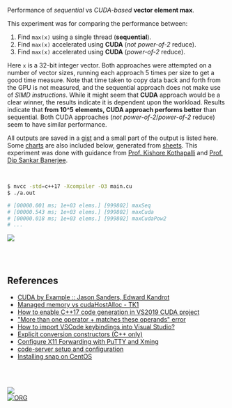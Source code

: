 Performance of *sequential* vs *CUDA-based* **vector element max**.

This experiment was for comparing the performance between:
1. Find `max(x)` using a single thread (**sequential**).
2. Find `max(x)` accelerated using **CUDA** (*not power-of-2* reduce).
3. Find `max(x)` accelerated using **CUDA** (*power-of-2* reduce).

Here `x` is a 32-bit integer vector. Both approaches were attempted on a number
of vector sizes, running each approach 5 times per size to get a good time
measure. Note that time taken to copy data back and forth from the GPU is not
measured, and the sequential approach does not make use of *SIMD instructions*.
While it might seem that **CUDA** approach would be a clear winner, the results
indicate it is dependent upon the workload. Results indicate that **from 10^5**
**elements, CUDA approach performs better** than sequential. Both CUDA approaches
(*not power-of-2*/*power-of-2* reduce) seem to have similar performance.

All outputs are saved in a [gist] and a small part of the output is listed here.
Some [charts] are also included below, generated from [sheets]. This experiment
was done with guidance from [Prof. Kishore Kothapalli] and
[Prof. Dip Sankar Banerjee].

<br>

```bash
$ nvcc -std=c++17 -Xcompiler -O3 main.cu
$ ./a.out

# [00000.001 ms; 1e+03 elems.] [999802] maxSeq
# [00000.543 ms; 1e+03 elems.] [999802] maxCuda
# [00000.018 ms; 1e+03 elems.] [999802] maxCudaPow2
# ...
```

[![](https://i.imgur.com/Xm9M2wx.png)][sheetp]

<br>
<br>


## References

- [CUDA by Example :: Jason Sanders, Edward Kandrot](https://gist.github.com/wolfram77/72c51e494eaaea1c21a9c4021ad0f320)
- [Managed memory vs cudaHostAlloc - TK1](https://forums.developer.nvidia.com/t/managed-memory-vs-cudahostalloc-tk1/34281)
- [How to enable C++17 code generation in VS2019 CUDA project](https://stackoverflow.com/a/63057409/1413259)
- ["More than one operator + matches these operands" error](https://stackoverflow.com/a/10343618/1413259)
- [How to import VSCode keybindings into Visual Studio?](https://stackoverflow.com/a/62417446/1413259)
- [Explicit conversion constructors (C++ only)](https://www.ibm.com/docs/en/i/7.3?topic=only-explicit-conversion-constructors-c)
- [Configure X11 Forwarding with PuTTY and Xming](https://www.centlinux.com/2019/01/configure-x11-forwarding-putty-xming-windows.html)
- [code-server setup and configuration](https://coder.com/docs/code-server/latest/guide)
- [Installing snap on CentOS](https://snapcraft.io/docs/installing-snap-on-centos)

<br>
<br>

[![](https://i.imgur.com/MOJPoM0.jpg)](https://www.youtube.com/watch?v=E0_Ic1P-Hzg)<br>
[![ORG](https://img.shields.io/badge/org-puzzlef-green?logo=Org)](https://puzzlef.github.io)


[Prof. Dip Sankar Banerjee]: https://sites.google.com/site/dipsankarban/
[Prof. Kishore Kothapalli]: https://faculty.iiit.ac.in/~kkishore/
[gist]: https://gist.github.com/wolfram77/57ea86e0e71fb88f2dfd925b7fb753cd
[charts]: https://imgur.com/a/AO4iYAB
[sheets]: https://docs.google.com/spreadsheets/d/1TSEh0slMEZg47Rp01LzoPVvG9kVJZLP2RbGJdwsqmP0/edit?usp=sharing
[sheetp]: https://docs.google.com/spreadsheets/d/e/2PACX-1vTOsNQOXDX3K7nQ256HHwKRnIydERHPoYA7IFmNlH58pTQb7sGBSMu1fAjA-Tk_VEs4tfm9iXb22_FS/pubhtml
